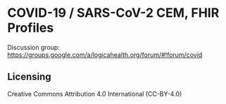 # COVID-19 / SARS-CoV-2 CEM, FHIR Profiles

Discussion group: https://groups.google.com/a/logicahealth.org/forum/#!forum/covid


## Licensing

Creative Commons Attribution 4.0 International (CC-BY-4.0)
